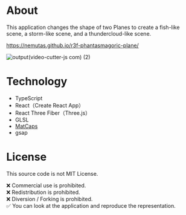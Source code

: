 # About
This application changes the shape of two Planes to create a fish-like scene, a storm-like scene, and a thundercloud-like scene.

https://nemutas.github.io/r3f-phantasmagoric-plane/

![output(video-cutter-js com) (2)](https://user-images.githubusercontent.com/46724121/156583234-cd454bca-4c90-44d6-91ae-1b39ea1cd5a9.gif)

# Technology

- TypeScript
- React（Create React App）
- React Three Fiber（Three.js）
- GLSL
- [MatCaps](https://github.com/nidorx/matcaps)
- gsap

# License

This source code is not MIT License.

❌ Commercial use is prohibited.<br>
❌ Redistribution is prohibited.<br>
❌ Diversion / Forking is prohibited.<br>
✅ You can look at the application and reproduce the representation.
